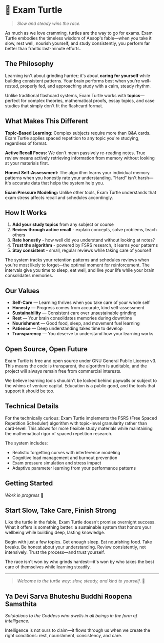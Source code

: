 # 🐢 Exam Turtle

> *Slow and steady wins the race.*

As much as we love cramming, turtles are the way to go for exams. Exam Turtle embodies the timeless wisdom of Aesop's fable—when you take it slow, rest well, nourish yourself, and study consistently, you perform far better than frantic last-minute efforts.

## The Philosophy

Learning isn't about grinding harder; it's about **caring for yourself** while building consistent patterns. Your brain performs best when you're well-rested, properly fed, and approaching study with a calm, steady rhythm.

Unlike traditional flashcard systems, Exam Turtle works with **topics**—perfect for complex theories, mathematical proofs, essay topics, and case studies that simply don't fit the flashcard format.

## What Makes This Different

**Topic-Based Learning:** Complex subjects require more than Q&A cards. Exam Turtle applies spaced repetition to any topic you're studying, regardless of format.

**Active Recall Focus:** We don't mean passively re-reading notes. True review means actively retrieving information from memory without looking at your materials first.

**Honest Self-Assessment:** The algorithm learns your individual memory patterns when you honestly rate your understanding. "Hard" isn't harsh—it's accurate data that helps the system help you.

**Exam Pressure Modeling:** Unlike other tools, Exam Turtle understands that exam stress affects recall and schedules accordingly.

## How It Works

1. **Add your study topics** from any subject or course
2. **Review through active recall** - explain concepts, solve problems, teach others
3. **Rate honestly** - how well did you understand without looking at notes?
4. **Trust the algorithm** - powered by FSRS research, it learns your patterns
5. **Stay consistent** - small, regular reviews while taking care of yourself

The system tracks your retention patterns and schedules reviews when you're most likely to forget—the optimal moment for reinforcement. The intervals give you time to sleep, eat well, and live your life while your brain consolidates memories.

## Our Values

- **Self-Care** — Learning thrives when you take care of your whole self
- **Honesty** — Progress comes from accurate, kind self-assessment  
- **Sustainability** — Consistent care over unsustainable grinding
- **Rest** — Your brain consolidates memories during downtime
- **Nourishment** — Good food, sleep, and movement fuel learning
- **Patience** — Deep understanding takes time to develop
- **Transparency** — You deserve to understand how your learning works

## Open Source, Open Future

Exam Turtle is free and open source under GNU General Public License v3. This means the code is transparent, the algorithm is auditable, and the project will always remain free from commercial interests.

We believe learning tools shouldn't be locked behind paywalls or subject to the whims of venture capital. Education is a public good, and the tools that support it should be too.

## Technical Details

For the technically curious: Exam Turtle implements the FSRS (Free Spaced Repetition Scheduler) algorithm with topic-level granularity rather than card-level. This allows for more flexible study materials while maintaining the mathematical rigor of spaced repetition research.

The system includes:
- Realistic forgetting curves with interference modeling
- Cognitive load management and burnout prevention
- Exam pressure simulation and stress impact
- Adaptive parameter learning from your performance patterns

## Getting Started

*Work in progress* 🚧

## Start Slow, Take Care, Finish Strong

Like the turtle in the fable, Exam Turtle doesn't promise overnight success. What it offers is something better: a sustainable system that honors your wellbeing while building deep, lasting knowledge.

Begin with just a few topics. Get enough sleep. Eat nourishing food. Take breaks. Be honest about your understanding. Review consistently, not intensively. Trust the process—and trust yourself.

The race isn't won by who grinds hardest—it's won by who takes the best care of themselves while learning steadily.

---

> *Welcome to the turtle way: slow, steady, and kind to yourself.* 🐢

## Ya Devi Sarva Bhuteshu Buddhi Roopena Samsthita

*Salutations to the Goddess who dwells in all beings in the form of intelligence.*

Intelligence is not ours to claim—it flows through us when we create the right conditions: rest, nourishment, consistency, and care.